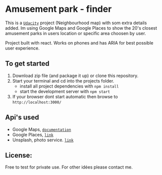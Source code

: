 # Amusement park - finder

This is a [`Udacity`](https://eu.udacity.com/) project (Neighbourhood map) with som extra details added.
Im using Google Maps and Google Places to show the 20's closest amusement parks in users location or specific area choosen by user.

Project built with react.
Works on phones and has ARIA for best possible user experience.

## To get started

1. Download zip file (and package it up) or clone this repository.
2. Start your terminal and cd into the projects folder.
    - install all project dependencies with `npm install`
    - start the development server with `npm start`
3. If your browser dont start automatic then browse to `http://localhost:3000/`

## Api's used
- Google Maps, [`documentation`](https://developers.google.com/maps/documentation/)
- Google Places, [`link`](https://cloud.google.com/maps-platform/places/)
- Unsplash, photo service. [`link`](https://unsplash.com/)

## License: 
Free to test for private use. For other idées please contact me.